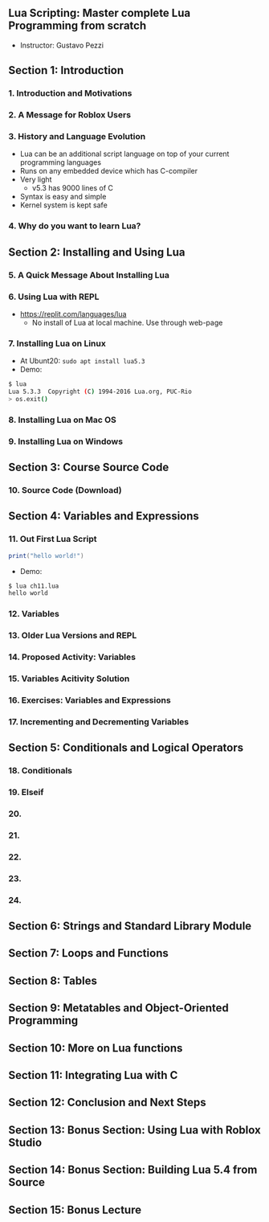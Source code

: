 ## Lua Scripting: Master complete Lua Programming from scratch
- Instructor: Gustavo Pezzi

## Section 1: Introduction

### 1. Introduction and Motivations

### 2. A Message for Roblox Users

### 3. History and Language Evolution
- Lua can be an additional script language on top of your current programming languages
- Runs on any embedded device which has C-compiler
- Very light
  - v5.3 has 9000 lines of C
- Syntax is easy and simple
- Kernel system is kept safe

### 4. Why do you want to learn Lua?

## Section 2: Installing and Using Lua

### 5. A Quick Message About Installing Lua

### 6. Using Lua with REPL
- https://replit.com/languages/lua
  - No install of Lua at local machine. Use through web-page

### 7. Installing Lua on Linux
- At Ubunt20: `sudo apt install lua5.3`
- Demo:
```bash
$ lua
Lua 5.3.3  Copyright (C) 1994-2016 Lua.org, PUC-Rio
> os.exit()
```

### 8. Installing Lua on Mac OS

### 9. Installing Lua on Windows

## Section 3: Course Source Code

### 10. Source Code (Download)

## Section 4: Variables and Expressions

### 11. Out First Lua Script
```lua
print("hello world!")
```
- Demo:
```bash
$ lua ch11.lua 
hello world
```

### 12. Variables

### 13. Older Lua Versions and REPL

### 14. Proposed Activity: Variables

### 15. Variables Acitivity Solution

### 16. Exercises: Variables and Expressions

### 17. Incrementing and Decrementing Variables

## Section 5: Conditionals and Logical Operators

### 18. Conditionals

### 19. Elseif

### 20.

### 21.

### 22.

### 23.

### 24.

## Section 6: Strings and Standard Library Module

## Section 7: Loops and Functions

## Section 8: Tables

## Section 9: Metatables and Object-Oriented Programming

## Section 10: More on Lua functions

## Section 11: Integrating Lua with C

## Section 12: Conclusion and Next Steps

## Section 13: Bonus Section: Using Lua with Roblox Studio

## Section 14: Bonus Section: Building Lua 5.4 from Source

## Section 15: Bonus Lecture
